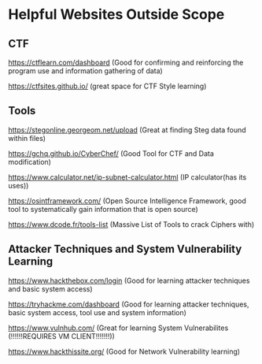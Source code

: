# Helpful Websites Outside Scope

## CTF
https://ctflearn.com/dashboard
(Good for confirming and reinforcing the program use and information gathering of data)

https://ctfsites.github.io/
(great space for CTF Style learning)

## Tools

https://stegonline.georgeom.net/upload
(Great at finding Steg data found within files)

https://gchq.github.io/CyberChef/
(Good Tool for CTF and Data modification)

https://www.calculator.net/ip-subnet-calculator.html
(IP calculator(has its uses))

https://osintframework.com/
(Open Source Intelligence Framework, good tool to systematically gain information that is open source)

https://www.dcode.fr/tools-list
(Massive List of Tools to crack Ciphers with)

## Attacker Techniques and System Vulnerability Learning

https://www.hackthebox.com/login
(Good for learning attacker techniques and basic system access)

https://tryhackme.com/dashboard
(Good for learning attacker techniques, basic system access, tool use and system information)

https://www.vulnhub.com/
(Great for learning System Vulnerabilites (!!!!!!REQUIRES VM CLIENT!!!!!!!))

https://www.hackthissite.org/
(Good for Network Vulnerability learning)

